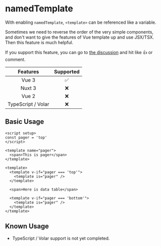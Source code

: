 # namedTemplate

<StabilityLevel level="experimental" />

With enabling `namedTemplate`, `<template>` can be referenced like a variable.

Sometimes we need to reverse the order of the very simple components, and don't want to give the features of Vue template up and use JSX/TSX. Then this feature is much helpful.

If you support this feature, you can go to [the discussion](https://github.com/vuejs/core/discussions/6898) and hit like :+1: or comment.

|      Features      |     Supported      |
| :----------------: | :----------------: |
|       Vue 3        | :white_check_mark: |
|       Nuxt 3       |        :x:         |
|       Vue 2        |        :x:         |
| TypeScript / Volar |        :x:         |

## Basic Usage

```vue {5-7,10-12,16-18}
<script setup>
const pager = 'top'
</script>

<template name="pager">
  <span>This is pager</span>
</template>

<template>
  <template v-if="pager === 'top'">
    <template is="pager" />
  </template>

  <span>Here is data table</span>

  <template v-if="pager === 'bottom'">
    <template is="pager" />
  </template>
</template>
```

## Known Usage

- TypeScript / Volar support is not yet completed.
